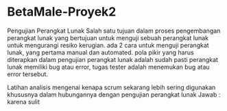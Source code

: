# BetaMale-Proyek2
Pengujian Perangkat Lunak
Salah satu tujuan dalam proses pengembangan perangkat lunak yang bertujuan untuk menguji sebuah perangkat lunak untuk mengurangi resiko kerugian. ada 2 cara untuk menguji perangkat lunak, yang pertama manual dan automated. pola pikir yang harus diterapkan dalam pengujian perangkat lunak adalah sudah pasti perangkat lunak memiliki bug atau error, tugas tester adalah menemukan bug atau error tersebut.

Latihan
analisis mengenai kenapa scrum sekarang lebih sering 
digunakan khususnya dalam hubungannya dengan pengujian perangkat lunak
Jawab :
karena sulit